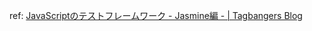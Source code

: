ref: [JavaScriptのテストフレームワーク - Jasmine編 - | Tagbangers Blog](https://blog.tagbangers.co.jp/2016/05/30/javascript_test_framework_jasmine)
